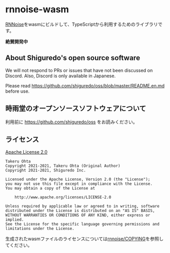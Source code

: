 rnnoise-wasm
============

[RNNoise](https://github.com/xiph/rnnoise)をwasmにビルドして、TypeScriptから利用するためのライブラリです。

**絶賛開発中**

## About Shiguredo's open source software

We will not respond to PRs or issues that have not been discussed on Discord. Also, Discord is only available in Japanese.

Please read https://github.com/shiguredo/oss/blob/master/README.en.md before use.

## 時雨堂のオープンソースソフトウェアについて

利用前に https://github.com/shiguredo/oss をお読みください。


## ライセンス

[Apache License 2.0](https://www.apache.org/licenses/LICENSE-2.0)

```
Takeru Ohta
Copyright 2021-2021, Takeru Ohta (Original Author)
Copyright 2021-2021, Shiguredo Inc.

Licensed under the Apache License, Version 2.0 (the "License");
you may not use this file except in compliance with the License.
You may obtain a copy of the License at

    http://www.apache.org/licenses/LICENSE-2.0

Unless required by applicable law or agreed to in writing, software
distributed under the License is distributed on an "AS IS" BASIS,
WITHOUT WARRANTIES OR CONDITIONS OF ANY KIND, either express or implied.
See the License for the specific language governing permissions and
limitations under the License.
```

生成されたwasmファイルのライセンスについては[rnnoise/COPYING](https://github.com/xiph/rnnoise/blob/master/COPYING)を参照してください。
